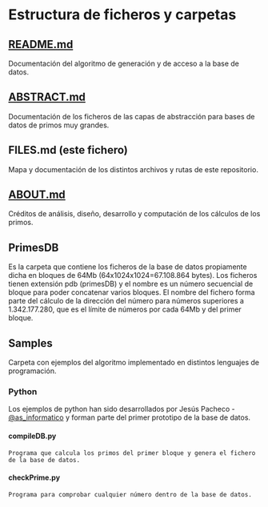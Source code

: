 # Estructura de ficheros y carpetas

## [README.md](README.md)

Documentación del algoritmo de generación y de acceso a la base de datos.

## [ABSTRACT.md](ABSTRACT.md)

Documentación de los ficheros de las capas de abstracción para bases de datos de primos muy grandes.

## FILES.md (este fichero)

Mapa y documentación de los distintos archivos y rutas de este repositorio.

## [ABOUT.md](ABOUT.md)

Créditos de análisis, diseño, desarrollo y computación de los cálculos de los primos.

## PrimesDB

Es la carpeta que contiene los ficheros de la base de datos propiamente dicha en bloques de 64Mb (64x1024x1024=67.108.864 bytes). Los ficheros tienen extensión pdb (primesDB) y el nombre es un número secuencial de bloque para poder concatenar varios bloques. El nombre del fichero forma parte del cálculo de la dirección del número para números superiores a 1.342.177.280, que es el límite de números por cada 64Mb y del primer bloque.

## Samples

Carpeta con ejemplos del algoritmo implementado en distintos lenguajes de programación.

### Python

Los ejemplos de python han sido desarrollados por Jesús Pacheco - [@as_informatico](https://twitter.com/as_informatico) y forman parte del primer prototipo de la base de datos.

#### compileDB.py

    Programa que calcula los primos del primer bloque y genera el fichero de la base de datos.

#### checkPrime.py

    Programa para comprobar cualquier número dentro de la base de datos.